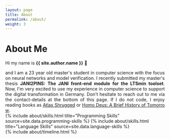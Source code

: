 ```yaml
---
layout: page
title: About
permalink: /about/
weight: 3
---
```


# **About Me**

Hi my name is **{{ site.author.name }}** :wave:<br>
<div style="text-align: justify"><span>
and I am a 23 year old master's student in computer science with the focus on neural networks and model verification. I recently submitted my master's thesis <b>JANI2PINS: The JANI front-end module for the LTSmin toolset</b>. Now, I'm very excited to use my experience in computer science to support the digital transformation in Germany. Don't hesitate to reach out to me via the contact-details at the bottom of this page. If I do not code, I enjoy reading books as <a href="https://www.penguinrandomhouse.com/books/296832/atlas-shrugged-centennial-ed-hc-by-ayn-rand/">Atlas Shrugged</a> or <a style="word-break:break-all" href="https://www.ynharari.com/book/homo-deus/">Homo Deus: A Brief History of Tomorrow</a>.
</span></div>


<div class="row">
{% include about/skills.html title="Programming Skills" source=site.data.programming-skills %}
{% include about/skills.html title="Language Skills" source=site.data.language-skills %}
</div>

<div class="row">
{% include about/timeline.html %}
</div>